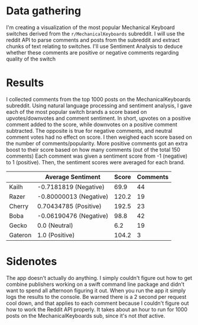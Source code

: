 # Data gathering

I'm creating a visualization of the most popular Mechanical Keyboard switches derived from the `r/MechanicalKeyboards` subreddit. I will use the reddit API to parse comments and posts from the subreddit and extract chunks of text relating to switches. I'll use Sentiment Analysis to deduce whether these comments are positive or negative comments regarding quality of the switch

# Results

I collected comments from the top 1000 posts on the MechanicalKeyboards subreddit. Using natural language processing and sentiment analysis, I gave each of the most popular switch brands a score based on upvotes/downvotes and comment sentiment. In short, upvotes on a positive comment added to the score, while downvotes on a positive comment subtracted. The opposite is true for negative comments, and neutral comment votes had no effect on score. I then weighed each score based on the number of comments/popularity. More positive comments got an extra boost to their score based on how many comments (out of the total 150 comments) Each comment was given a sentiment score from -1 (negative) to 1 (positive). Then, the sentiment scores were averaged for each brand. 

|         | Average Sentiment      | Score | Comments |
|---------|------------------------|-------|----------|
| Kailh   | -0.7181819 (Negative)  | 69.9  | 44       |
| Razer   | -0.80000013 (Negative) | 120.2 | 19       |
| Cherry  | 0.70434785 (Positive)  | 192.5 | 23       |
| Boba    | -0.06190476 (Negative) | 98.8  | 42       |
| Gecko   | 0.0 (Neutral)          | 6.2   | 19       |
| Gateron | 1.0 (Positive)         | 104.2 | 3        |

# Sidenotes
The app doesn't actually do anything. I simply couldn't figure out how to get combine publishers working on a swift command line package and didn't want to spend all afternoon figuring it out. When you run the app it simply logs the results to the console. Be warned there is a 2 second per request cool down, and that applies to each comment because I couldn't figure out how to work the Reddit API properly. It takes about an hour to run for 1000 posts on the MechanicalKeyboards sub, since it's not *that* active.
